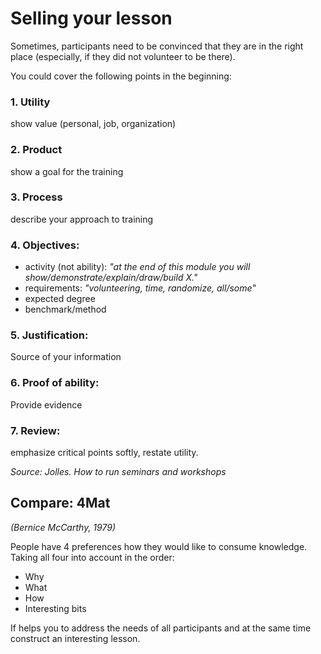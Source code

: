 
# Selling your lesson

Sometimes, participants need to be convinced that they are in the right place
(especially, if they did not volunteer to be there).

You could cover the following points in the beginning:

### 1. Utility

show value (personal, job, organization) 

### 2. Product

show a goal for the training

### 3. Process

describe your approach to training 

### 4. Objectives: 

* activity (not ability): *"at the end of this module you will show/demonstrate/explain/draw/build X."*
* requirements: *"volunteering, time, randomize, all/some"*
* expected degree
* benchmark/method

### 5. Justification:

Source of your information

### 6. Proof of ability:

Provide evidence 

### 7. Review:

emphasize critical points softly, restate utility. 


*Source: Jolles. How to run seminars and workshops*

## Compare: 4Mat

*(Bernice McCarthy, 1979)*

People have 4 preferences how they would like to consume knowledge. Taking all four into account in the order:

* Why
* What
* How
* Interesting bits

If helps you to address the needs of all participants and at the same time construct an interesting lesson.